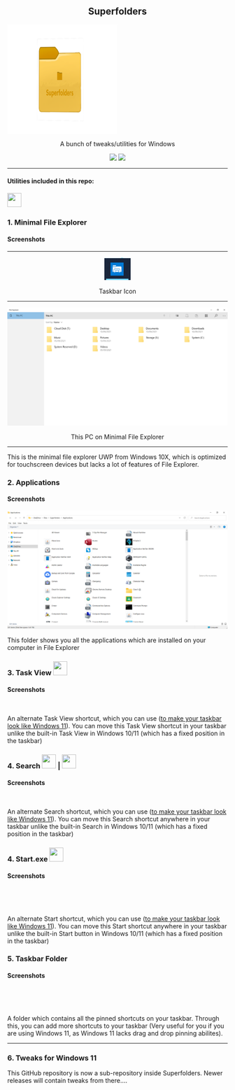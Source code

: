  
<h2 align="center">Superfolders</h2>
  
 <img align="center" width="250.5" height="250.5" src="https://raw.githubusercontent.com/pronoy2108/Superfolders/main/superfolders-icon.png">


</p>
<p align="center">A bunch of tweaks/utilities for Windows</p>

<p align="center">
<a href="https://github.com/pronoy2108/Superfolders/releases/tag/v2.5"><img src="https://img.shields.io/github/v/release/pronoy2108/Superfolders?label=version"></a>

<img src="https://img.shields.io/github/downloads/pronoy2108/superfolders/total">
</p>
<hr/>
  
#### Utilities included in this repo:
<code><img width="32" height="32" src="https://raw.githubusercontent.com/pronoy2108/Superfolders/main/Minimal%20File%20Explorer.ico"></code> <h3>1. Minimal File Explorer</h3> 

<h4>Screenshots</h4>

---
<center>
 
 ![](https://raw.githubusercontent.com/pronoy2108/Superfolders/main/10x-explorer_tskicon.png)

</center>
<center>Taskbar Icon</center>

---

<center>
 
 ![](https://raw.githubusercontent.com/pronoy2108/Superfolders/main/10x-explorer_thispc.png)

</center>
<center>
 This PC on Minimal File Explorer
</center>

---

This is the minimal file explorer UWP from Windows 10X, which is optimized for touchscreen devices but lacks a lot of features of File Explorer. 

### 2. Applications

<h4>Screenshots</h4>

![](https://raw.githubusercontent.com/pronoy2108/Superfolders/main/applications_folder.png)

This folder shows you all the applications which are installed on your computer in File Explorer

### 3. Task View <code><img width="32" height="32" src="https://raw.githubusercontent.com/pronoy2108/Superfolders/main/TaskView.ico"></code>

<h4>Screenshots</h4>


<center>
 
 ![]()

</center>

An alternate Task View shortcut, which you can use ([to make your taskbar look like Windows 11](https://gist.github.com/pronoy2108/dcac79274d33b6f127fa5e2a4aa633f5)). You can move this Task View shortcut in your taskbar unlike the built-in Task View in Windows 10/11 (which has a fixed position in the taskbar)

### 4. Search <code><img width="32" height="32" src="https://raw.githubusercontent.com/pronoy2108/Superfolders/main/search-dark.ico"></code> | <code><img width="32" height="32" src="https://raw.githubusercontent.com/pronoy2108/Superfolders/main/search.ico"></code>

<h4>Screenshots</h4>


<center>
 
 ![]()

</center>

An alternate Search shortcut, which you can use ([to make your taskbar look like Windows 11](https://gist.github.com/pronoy2108/dcac79274d33b6f127fa5e2a4aa633f5)). You can move this Search shortcut anywhere in your taskbar unlike the built-in Search in Windows 10/11 (which has a fixed position in the taskbar)

### 4. Start.exe <code><img width="32" height="32" src="https://files.catbox.moe/s7n3sz.ico"></code>

<h4>Screenshots</h4>

![]()

<center>
 
 ![]()

</center>

An alternate Start shortcut, which you can use ([to make your taskbar look like Windows 11](https://gist.github.com/pronoy2108/dcac79274d33b6f127fa5e2a4aa633f5)). You can move this Start shortcut anywhere in your taskbar unlike the built-in Start button in Windows 10/11 (which has a fixed position in the taskbar)

### 5. Taskbar Folder
<h4>Screenshots</h4>

![]()

<center>
 
 ![]()

</center>

A folder which contains all the pinned shortcuts on your taskbar. Through this, you can add more shortcuts to your taskbar (Very useful for you if you are using Windows 11, as Windows 11 lacks drag and drop pinning abilites).

---

### 6. Tweaks for Windows 11

This GitHub repository is now a sub-repository inside Superfolders. Newer releases will contain tweaks from there....
